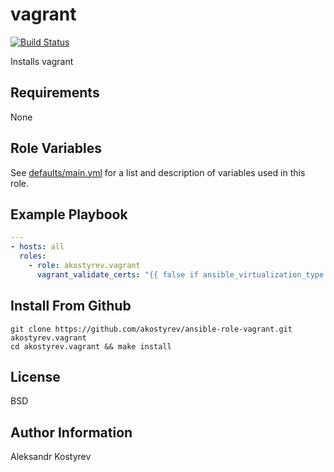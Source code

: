 # vagrant

[![Build Status](https://travis-ci.org/akostyrev/ansible-role-vagrant.svg?branch=master)](https://travis-ci.org/akostyrev/ansible-role-vagrant)

Installs vagrant

Requirements
------------

None

Role Variables
--------------

See [defaults/main.yml](defaults/main.yml) for a list and description of
variables used in this role.

Example Playbook
----------------

```yaml
---
- hosts: all
  roles:
    - role: akostyrev.vagrant
      vagrant_validate_certs: "{{ false if ansible_virtualization_type == 'docker' else true }}"
```

Install From Github
-------------------

```
git clone https://github.com/akostyrev/ansible-role-vagrant.git akostyrev.vagrant
cd akostyrev.vagrant && make install
```

License
-------

BSD

Author Information
------------------

Aleksandr Kostyrev
